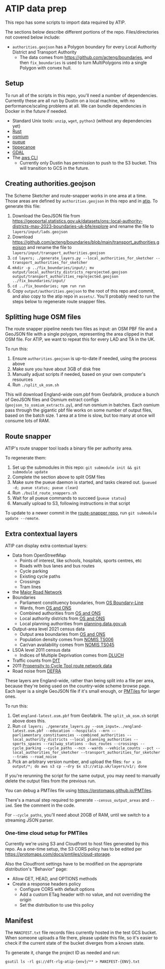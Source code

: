 # ATIP data prep

This repo has some scripts to import data required by ATIP.

The sections below describe different portions of the repo. Files/directories not covered below include:

- `authorities.geojson` has a Polygon boundary for every Local Authority District and Transport Authority
  - The data comes from https://github.com/acteng/boundaries, and then
    `fix_boundaries` is used to turn MultiPolygons into a single Polygon with
    convex hull.

## Setup

To run all of the scripts in this repo, you'll need a number of dependencies.
Currently these are all run by Dustin on a local machine, with no
performance/scaling problems at all. We can bundle dependencies in Docker in
the future if needed.

- Standard Unix tools: `unzip`, `wget`, `python3` (without any dependencies yet)
- [Rust](https://www.rust-lang.org/tools/install)
- [osmium](https://osmcode.org/osmium-tool)
- [pueue](https://github.com/Nukesor/pueue)
- [tippecanoe](https://github.com/felt/tippecanoe)
- [GDAL](https://gdal.org/download.html)
- The [aws CLI](https://aws.amazon.com/cli/)
  - Currently only Dustin has permission to push to the S3 bucket. This will
    transition to GCS in the future.

## Creating authorities.geojson

The Scheme Sketcher and route-snapper works in one area at a time. Those areas are defined by `authorities.geojson` in this repo and in [atip](https://github.com/acteng/atip). To generate this file:

1.  Download the GeoJSON file from <https://geoportal.statistics.gov.uk/datasets/ons::local-authority-districts-may-2023-boundaries-uk-bfe/explore> and rename the file to `layers/input/lads.geojson`
2.  Download <https://github.com/acteng/boundaries/blob/main/transport_authorities.geojson> and rename the file to `layers/input/transport_authorities.geojson`
3.  `cd layers; ./generate_layers.py --local_authorities_for_sketcher --transport_authorities_for_sketcher`
4.  `mkdir -p ../fix_boundaries/input/; mv output/local_authority_districts_reprojected.geojson output/transport_authorities_reprojected.geojson ../fix_boundaries/input/`
5.  `cd ../fix_boundaries; npm run run`
6.  Copy `output/authorities.geojson` to the root of this repo and commit, and also copy to the atip repo in `assets/`. You'll probably need to run the steps below to regenerate route snapper files.

## Splitting huge OSM files

The route snapper pipeline needs two files as input: an OSM PBF file and a
GeoJSON file with a single polygon, representing the area clipped in that OSM
file. For ATIP, we want to repeat this for every LAD and TA in the UK.

To run this:

1.  Ensure `authorities.geojson` is up-to-date if needed, using the process above
2.  Make sure you have about 3GB of disk free
3.  Manually adjust scripts if needed, based on your own computer's resources
4.  Run `./split_uk_osm.sh`

This will download England-wide osm.pbf from Geofabrik, produce a bunch of
GeoJSON files and Osmium extract configs (`geojson_to_osmium_extracts.py`), and
run osmium in batches. Each osmium pass through the gigantic pbf file works on
some number of output files, based on the batch size. 1 area at a time is slow,
but too many at once will consume lots of RAM.

## Route snapper

ATIP's route snapper tool loads a binary file per authority area.

To regenerate them:

1.  Set up the submodules in this repo: `git submodule init && git submodule update`
2.  Complete the section above to split OSM files
3.  Make sure the pueue daemon is started, and tasks cleared out. (`pueued -d; pueue status; pueue clean`)
4.  Run `./build_route_snappers.sh`
5.  Wait for all pueue commands to succeed (`pueue status`)
6.  Manually upload to S3, following instructions in that script

To update to a newer commit in the [route-snapper
repo](https://github.com/dabreegster/route_snapper), run `git submodule update
--remote`.

## Extra contextual layers

ATIP can display extra contextual layers:

- Data from OpenStreetMap
  - Points of interest, like schools, hospitals, sports centres, etc
  - Roads with bus lanes and bus routes
  - Cycle parking
  - Existing cycle paths
  - Crossings
  - Tram lines
- the [Major Road Network](https://www.data.gov.uk/dataset/95f58bfa-13d6-4657-9d6f-020589498cfd/major-road-network)
- Boundaries
  - Parliament constituency boundaries, from [OS Boundary-Line](https://www.ordnancesurvey.co.uk/products/boundary-line)
  - Wards, from [OS and ONS](https://geoportal.statistics.gov.uk/datasets/ons::wards-may-2023-boundaries-uk-bgc/explore)
  - Combined authorities from [OS and ONS](https://geoportal.statistics.gov.uk/datasets/ons::combined-authorities-december-2022-boundaries-en-buc/explore)
  - Local authority districts from [OS and ONS](https://geoportal.statistics.gov.uk/datasets/ons::local-authority-districts-may-2023-boundaries-uk-buc/explore)
  - Local planning authorities from [planning.data.gov.uk](https://www.planning.data.gov.uk/dataset/local-planning-authority)
- Output-area level 2021 census data
	- Output area boundaries from [OS and ONS](https://geoportal.statistics.gov.uk/datasets/ons::output-areas-2021-boundaries-ew-bgc/explore)
	- Population density comes from [NOMIS TS006](https://www.nomisweb.co.uk/sources/census_2021_bulk)
	- Car/van availability comes from [NOMIS TS045](https://www.nomisweb.co.uk/sources/census_2021_bulk)
- LSOA level 2011 census data
	- Indices of Multiple Deprivation comes from [DLUCH](https://data-communities.opendata.arcgis.com/datasets/communities::indices-of-multiple-deprivation-imd-2019-1/explore)
- Traffic counts from [DfT](https://roadtraffic.dft.gov.uk/downloads)
- 2011 [Propensity to Cycle Tool route network data](https://github.com/npct/pct-outputs-national)
- Road noise from [DEFRA](https://environment.data.gov.uk/dataset/b9c6bf30-a02d-4378-94a0-2982de1bef86)

These layers are England-wide, rather than being split into a file per area,
because they're being used on the country-wide scheme browse page. Each layer
is a single GeoJSON file if it's small enough, or
[PMTiles](https://protomaps.com/docs/pmtiles/) for larger ones.

To run this:

1.  Get `england-latest.osm.pbf` from Geofabrik. The `split_uk_osm.sh` script above does this.
2.  Run `cd layers; ./generate_layers.py --osm_input=../england-latest.osm.pbf --education --hospitals --mrn --parliamentary_constituencies --combined_authorities --local_authority_districts --local_planning_authorities --sports_spaces --railway_stations --bus_routes --crossings --cycle_parking --cycle_paths --ncn --wards --vehicle_counts --pct --local_authorities_for_sketcher --transport_authorities_for_sketcher --trams --road_noise`
3.  Pick an arbitrary version number, and upload the files: `for x in output/*; do aws s3 cp --dry $x s3://atip.uk/layers/v1/; done`

If you're rerunning the script for the same output, you may need to manually delete the output files from the previous run.

You can debug a PMTiles file using <https://protomaps.github.io/PMTiles>.

There's a manual step required to generate `--census_output_areas` and `--imd`. See the comment in the code.

For `--cycle_paths`, you'll need about 20GB of RAM, until we switch to a streaming JSON parser.

### One-time cloud setup for PMTiles

Currently we're using S3 and Cloudfront to host files generated by this repo.
As a one-time setup, the S3 CORS policy has to be edited per
<https://protomaps.com/docs/pmtiles/cloud-storage>.

Also the Cloudfront settings have to be modified on the appropriate distribution's "Behavior" page:

- Allow GET, HEAD, and OPTIONS methods
- Create a response headers policy
  - Configure CORS with default options
  - Add a custom ETag header with no value, and not overriding the origin
  - Set the distribution to use this policy

## Manifest

The `MANIFEST.txt` file records files currently hosted in the test GCS bucket. When someone uploads a file there, please update this file, so it's easier to check if the current state of the bucket diverges from a known state.

To generate it, change the project ID as needed and run:

```
gsutil ls -rl gs://dft-rlg-atip-{env}/** > MANIFEST-{ENV}.txt
```
